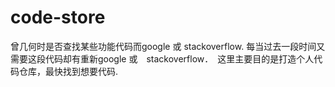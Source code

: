# code-store
曾几何时是否查找某些功能代码而google 或 stackoverflow. 每当过去一段时间又需要这段代码却有重新google 或　stackoverflow．　这里主要目的是打造个人代码仓库，最快找到想要代码.
